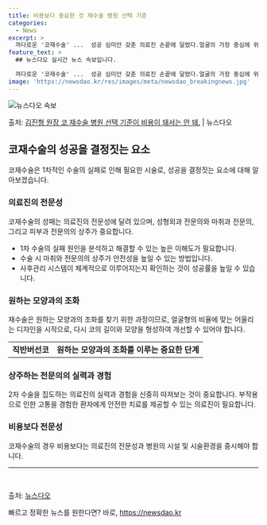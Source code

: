 ```yaml
---
title: 비용보다 중요한 것 재수술 병원 선택 기준
categories:
  - News
excerpt: >
  까다로운 '코재수술' ...  성공 심미안 갖춘 의료진 손끝에 달렸다.얼굴의 가장 중심에 위치한 코의 모양이…
feature_text: >
  ## 뉴스다오 실시간 뉴스 속보입니다.

  까다로운 '코재수술' ...  성공 심미안 갖춘 의료진 손끝에 달렸다.얼굴의 가장 중심에 위치한 코의 모양이…
image: 'https://newsdao.kr/res/images/meta/newsdao_breakingnews.jpg'
---
```


![뉴스다오 속보](https://newsdao.kr/res/images/meta/newsdao_breakingnews.jpg)

<p>출처: <a href="https://newsdao.kr/3366" rel="dofollow">김진형 원장 코 재수술 병원 선택 기준이 비용이 돼서는 안 돼.</a> | 뉴스다오</p>

<h2 data-ke-size="size26">코재수술의 성공을 결정짓는 요소</h2>
<p data-ke-size="size16">코재수술은 1차적인 수술의 실패로 인해 필요한 시술로, 성공을 결정짓는 요소에 대해 알아보겠습니다.</p>

<h3>의료진의 전문성</h3>
<p data-ke-size="size16">코재수술의 성패는 의료진의 전문성에 달려 있으며, 성형외과 전문의와 마취과 전문의, 그리고 피부과 전문의의 상주가 중요합니다.</p>
<ul>
  <li>1차 수술의 실패 원인을 분석하고 해결할 수 있는 높은 이해도가 필요합니다.</li>
  <li>수술 시 마취와 전문의의 상주가 안전성을 높일 수 있는 방법입니다.</li>
  <li>사후관리 시스템이 체계적으로 이루어지는지 확인하는 것이 성공률을 높일 수 있습니다.</li>
</ul>

<h3>원하는 모양과의 조화</h3>
<p data-ke-size="size16">재수술은 원하는 모양과의 조화를 찾기 위한 과정이므로, 얼굴형의 비율에 맞는 어울리는 디자인을 시작으로, 다시 코의 길이와 모양을 형성하여 개선할 수 있어야 합니다.</p>
<table>
  <tr>
    <td style="text-align: center; height: 17px;"><b>직반버선코</b></td>
    <td style="text-align: center; height: 17px;"><b>원하는 모양과의 조화를 이루는 중요한 단계</b></td>
  </tr>
</table>

<h3>상주하는 전문의의 실력과 경험</h3>
<p data-ke-size="size16">2차 수술을 집도하는 의료진의 실력과 경험을 신중히 따져보는 것이 중요합니다. 부작용으로 인한 고통을 경험한 환자에게 안전한 치료를 제공할 수 있는 의료진이 필요합니다.</p>

<h3>비용보다 전문성</h3>
<p data-ke-size="size16">코재수술의 경우 비용보다는 의료진의 전문성과 병원의 시설 및 시술환경을 중시해야 합니다.</p>
<hr>
<p data-ke-size="size16">&nbsp;</p>

출처: <a href="https://newsdao.kr/3366">뉴스다오</a> 

빠르고 정확한 뉴스를 원한다면? 바로, <a href="https://newsdao.kr" rel="dofollow">https://newsdao.kr</a>


